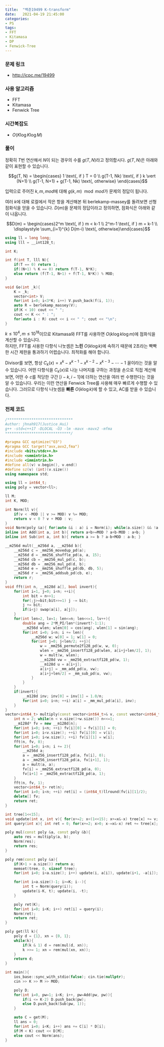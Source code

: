 ```yaml
---
title:  "백준19499 K-transform"
date:   2021-04-19 21:45:00
categories:
- PS
tags:
- FFT
- Kitamasa
- DP
- Fenwick-Tree
---
```


### 문제 링크
* http://icpc.me/19499

### 사용 알고리즘
* FFT
* Kitamasa
* Fenwick Tree

### 시간복잡도
* $O(K \log K \log M)$

### 풀이
정확히 $T$번 연산해서 $N$이 되는 경우의 수를 $g(T, N)$라고 정의합시다. $g(T, N)$은 아래와 같이 표현할 수 있습니다.

$$g(T, N) = \begin{cases} 1 \text{, if } T = 0 \\ g(T-1, Nk) \text{, if } k \vert (N+1) \\ g(T-1, N+1) + g(T-1, Nk) \text{, otherwise} \end{cases}$$

입력으로 주어진 $k, m, mod$에 대해 $g(k, m) \mod mod$가 문제의 정답이 됩니다.

여러 $k$에 대해 로컬에서 작은 항을 계산해본 뒤 berlekamp-massey를 돌려보면 선형 점화식을 얻을 수 있습니다. $D(m)$을 문제의 정답이라고 정의하면, 점화식은 아래와 같이 나옵니다.

$$D(m) = \begin{cases}2^m \text{, if } m < k-1 \\ 2^m-1 \text{, if } m = k-1 \\ \displaystyle  \sum_{i=1}^{k} D(m-i) \text{, otherwise}\end{cases}$$

```cpp
using ll = long long;
using lll = __int128_t;

int K;

int f(int T, lll N){
    if(T == 0) return 1;
    if((N+1) % K == 0) return f(T-1, N*K);
    else return (f(T-1, N+1) + f(T-1, N*K)) % MOD;
}

void Go(int _k){
    K = _k;
    vector<int> V;
    for(int i=0; i<3*K; i++) V.push_back(f(i, 1));
    auto R = berlekamp_massey(V);
    if(K < 10) cout << " ";
    cout << K << " : ";
    for(auto i : R) cout << i << " "; cout << "\n";
}
```

$k \leq 10^4, m \leq 10^{18}$이므로 Kitamasa와 FFT를 사용하면 $O(k \log k \log m)$에 점화식을 계산할 수 있습니다.<br>
하지만, FFT를 사용한 다항식 나눗셈은 **느린** $O(k \log k)$에 속하기 때문에 2초라는 빡빡한 시간 제한을 통과하기 어렵습니다. 최적화를 해야 합니다.

Divisor를 보면, 항상 $C_k(x) = x^k - x^{k-1} - x^{k-2} - x^{k-3} - \cdots - 1$ 꼴이라는 것을 알 수 있습니다. 어떤 다항식을 $C_k(x)$로 나눈 나머지를 구하는 과정을 손으로 직접 계산해보면, 어떤 수 $c$를 적당한 구간 $[i-k, i-1]$에 더하는 연산을 여러 번 수행한다는 것을 알 수 있습니다. 우리는 이런 연산을 Fenwick Tree를 사용해 매우 빠르게 수행할 수 있습니다. 그러므로 다항식 나눗셈을 **빠른** $O(k \log k)$에 할 수 있고, AC를 받을 수 있습니다.

### 전체 코드
```cpp
/******************************
Author: jhnah917(Justice_Hui)
g++ -std=c++17 -DLOCAL -O3 -lm -mavx -mavx2 -mfma
******************************/

#pragma GCC optimize("O3")
#pragma GCC target("avx,avx2,fma")
#include <bits/stdc++.h>
#include <smmintrin.h>
#include <immintrin.h>
#define all(v) v.begin(), v.end()
#define sz(v) (int)(v.size())
using namespace std;

using ll = int64_t;
using poly = vector<ll>;

ll M;
int K, MOD;

int Norm(ll v){
    if(v < -MOD || v >= MOD) v %= MOD;
    return v < 0 ? v + MOD : v;
}
void Norm(poly &a){ for(auto &i : a) i = Norm(i); while(a.size() && !a.back()) a.pop_back(); }
inline int Add(int a, int b){ return a+b>=MOD ? a+b-MOD : a+b; }
inline int Sub(int a, int b){ return a >= b ? a-b+MOD : a-b; }

__m256d mult(__m256d a, __m256d b){
    __m256d c = _mm256_movedup_pd(a);
    __m256d d = _mm256_shuffle_pd(a, a, 15);
    __m256d cb = _mm256_mul_pd(c, b);
    __m256d db = _mm256_mul_pd(d, b);
    __m256d e = _mm256_shuffle_pd(db, db, 5);
    __m256d r = _mm256_addsub_pd(cb, e);
    return r;
}
void fft(int n, __m128d a[], bool invert){
    for(int i=1, j=0; i<n; ++i){
        int bit = n>>1;
        for(;j>=bit;bit>>=1) j -= bit;
        j += bit;
        if(i<j) swap(a[i], a[j]);
    }
    for(int len=2, lv=1; len<=n; len<<=1, lv++){
        double ang = 2*M_PI/len*(invert?-1:1);
        __m256d wlen; wlen[0] = cos(ang), wlen[1] = sin(ang);
        for(int i=0; i<n; i += len){
            __m256d w; w[0] = 1; w[1] = 0;
            for(int j=0; j<len/2; ++j){
                w = _mm256_permute2f128_pd(w, w, 0);
                wlen = _mm256_insertf128_pd(wlen, a[i+j+len/2], 1);
                w = mult(w, wlen);
                __m128d vw = _mm256_extractf128_pd(w, 1);
                __m128d u = a[i+j];
                a[i+j] = _mm_add_pd(u, vw);
                a[i+j+len/2] = _mm_sub_pd(u, vw);
            }
        }
    }
    if(invert){
        __m128d inv; inv[0] = inv[1] = 1.0/n;
        for(int i=0; i<n; ++i) a[i] = _mm_mul_pd(a[i], inv);
    }
}
vector<int64_t> multiply(const vector<int64_t>& v, const vector<int64_t>& w){
    int n = 2; while(n < v.size()+w.size()) n<<=1;
    __m128d* fv = new __m128d[n];
    for(int i=0; i<n; ++i) fv[i][0] = fv[i][1] = 0;
    for(int i=0; i<v.size(); ++i) fv[i][0] = v[i];
    for(int i=0; i<w.size(); ++i) fv[i][1] = w[i];
    fft(n, fv, 0);
    for(int i=0; i<n; i += 2){
        __m256d a;
        a = _mm256_insertf128_pd(a, fv[i], 0);
        a = _mm256_insertf128_pd(a, fv[i+1], 1);
        a = mult(a, a);
        fv[i] = _mm256_extractf128_pd(a, 0);
        fv[i+1] = _mm256_extractf128_pd(a, 1);
    }
    fft(n, fv, 1);
    vector<int64_t> ret(n);
    for(int i=0; i<n; ++i) ret[i] = (int64_t)llround(fv[i][1]/2);
    delete[] fv;
    return ret;
}

int tree[1<<15];
void update(int x, int v){ for(x+=2; x<(1<<15); x+=x&-x) tree[x] += v; }
int query(int x){ int ret = 0; for(x+=2; x>0; x-=x&-x) ret += tree[x]; return ret; }

poly mul(const poly &a, const poly &b){
    auto res = multiply(a, b);
    Norm(res);
    return res;
}

poly rem(const poly &a){
    if(K+1 > a.size()) return a;
    memset(tree, 0, sizeof tree);
    for(int i=0; i<a.size(); i++) update(i, a[i]), update(i+1, -a[i]);

    for(int i=a.size()-1; i>=K; i--){
        int t = Norm(query(i));
        update(i-K, t); update(i, -t);
    }

    poly ret(K);
    for(int i=0; i<K; i++) ret[i] = query(i);
    Norm(ret);
    return ret;
}

poly get(ll k){
    poly d = {1}, xn = {0, 1};
    while(k){
        if(k & 1) d = rem(mul(d, xn));
        k >>= 1; xn = rem(mul(xn, xn));
    }
    return d;
}

int main(){
    ios_base::sync_with_stdio(false); cin.tie(nullptr);
    cin >> K >> M >> MOD;

    poly D;
    for(int i=0, pw=1; i<K; i++, pw=Add(pw, pw)){
        if(i <= K-2) D.push_back(pw);
        else D.push_back(Sub(pw, 1));
    }

    auto C = get(M);
    ll ans = 0;
    for(int i=0; i<K; i++) ans += C[i] * D[i];
    if(M < K) cout << D[M];
    else cout << Norm(ans);
}
```
